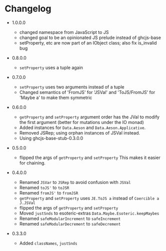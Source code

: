 # Changelog

* 1.0.0.0
  - changed namespace from JavaScript to JS
  - changed goal to be an opinionated JS prelude instead of ghcjs-base
  - setProperty, etc are now part of an IObject class; also fix is_invalid bug

* 0.8.0.0
  - `setProperty` uses a tuple again

* 0.7.0.0
  - `setProperty` uses two arguments instead of a tuple
  - Changed semantics of 'FromJS' for 'JSVal' and 'ToJS/FromJS' for 'Maybe a' to make them symmetric

* 0.6.0.0
  - `getProperty` and `setProperty` argument order has the JVal to modify the first argument (better for mutations under the IO monad)
  - Added instances for `Data.Aeson` and `Data.Aeson.Applicative`.
  - Removed JSRep; using orphan instances of JSVal instead.
  - Using ghcjs-base-stub-0.3.0.0

* 0.5.0.0
  - flipped the args of `getProperty` and `setProperty`
    This makes it easier for chaining.

* 0.4.0.0
  - Renamed `JSVar` to `JSRep` to avoid confusion with `JSVal`
  - Renamed `toJS'` to `toJSR`
  - Renamed `fromJS'` to `fromJSR`
  - `getProperty` and `setProperty` uses `JE.ToJS a` instead of `Coercible a J.JSVal`
  - flipped the args of `getProperty` and `setProperty`
  - Moved `justSnds` to esoteric-extras `Data.Maybe.Esoteric.keepMaybes`
  - Renamed `safeModularIncrement` to `safeIncrement`
  - Renamed `safeModularDecrement` to `safeDecrement`

* 0.3.3.0
  - Added `classNames`, `justSnds`
